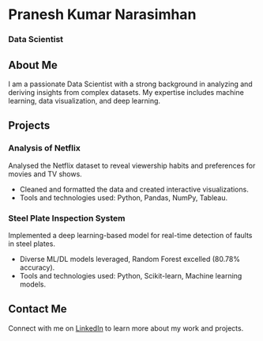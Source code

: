 # Pranesh Kumar Narasimhan
### Data Scientist

## About Me
I am a passionate Data Scientist with a strong background in analyzing and deriving insights from complex datasets. My expertise includes machine learning, data visualization, and deep learning. 

## Projects

### Analysis of Netflix
Analysed the Netflix dataset to reveal viewership habits and preferences for movies and TV shows. 
- Cleaned and formatted the data and created interactive visualizations.
- Tools and technologies used: Python, Pandas, NumPy, Tableau.


### Steel Plate Inspection System
Implemented a deep learning-based model for real-time detection of faults in steel plates.
- Diverse ML/DL models leveraged, Random Forest excelled (80.78% accuracy).
- Tools and technologies used: Python, Scikit-learn, Machine learning models.


## Contact Me
Connect with me on [LinkedIn](https://www.linkedin.com/in/pranesh-narasimhan) to learn more about my work and projects.

